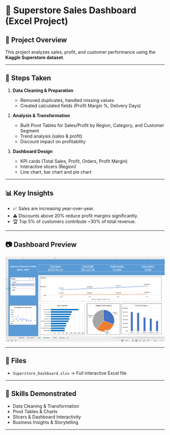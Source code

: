 # 🛒 Superstore Sales Dashboard (Excel Project)

## 📌 Project Overview
This project analyzes sales, profit, and customer performance using the **Kaggle Superstore dataset**.    

---

## 🔧 Steps Taken
1. **Data Cleaning & Preparation**  
   - Removed duplicates, handled missing values  
   - Created calculated fields (Profit Margin %, Delivery Days)  

2. **Analysis & Transformation**  
   - Built Pivot Tables for Sales/Profit by Region, Category, and Customer Segment  
   - Trend analysis (sales & profit)  
   - Discount impact on profitability  

3. **Dashboard Design**  
   - KPI cards (Total Sales, Profit, Orders, Profit Margin)  
   - Interactive slicers (Region)
   - Line chart, bar chart and pie chart  

---

## 📊 Key Insights
- 📈 Sales are increasing year-over-year.  
- ⚠️ Discounts above 20% reduce profit margins significantly.  
- 🏆 Top 5% of customers contribute ~30% of total revenue.  

---

## 📷 Dashboard Preview
 ![dashboard screenshots here](images/Dashboard.png)

---

## 📁 Files
- `Superstore_Dashboard.xlsx` → Full interactive Excel file   

---

## 🚀 Skills Demonstrated
- Data Cleaning & Transformation  
- Pivot Tables & Charts  
- Slicers & Dashboard Interactivity  
- Business Insights & Storytelling  

---
